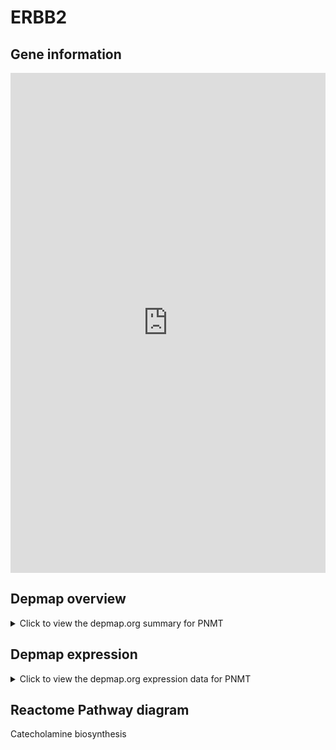 <h1>ERBB2</h1>

<h2>Gene information</h2>
<iframe src="https://depmap.org/portal/gene/PNMT?tab=about" style="border:none;width:100%;height:800px"></iframe>

<h2>Depmap overview</h2>
<details>
  <summary>Click to view the depmap.org summary for PNMT</summary>
  <iframe src="https://depmap.org/portal/gene/PNMT?tab=overview" style="border:none;width:100%;height:800px"></iframe>
</details>

<h2>Depmap expression</h2>
<details>
  <summary>Click to view the depmap.org expression data for PNMT</summary>
  <iframe src="https://depmap.org/portal/gene/PNMT?tab=characterization" style="border:none;width:100%;height:800px"></iframe>
</details>



<h2>Reactome Pathway diagram</h2>
Catecholamine biosynthesis
<div id="diagramHolder"></div>

<script>
    //Creating the Reactome Diagram widget
    //Take into account a proxy needs to be set up in your server side pointing to www.reactome.org
    function onReactomeDiagramReady(){  //This function is automatically called when the widget code is ready to be used
        var diagram = Reactome.Diagram.create({
            "placeHolder" : "diagramHolder",
            "width" : 900,
            "height" : 500
        });

        //Initialising it to the "Hemostasis" pathway
        diagram.loadDiagram("R-HSA-209905");

        //Adding different listeners

        diagram.onDiagramLoaded(function (loaded) {
            console.info("Loaded ", loaded);
            diagram.flagItems("BAD");
	    diagram.flagItems("Q92934");
            if (loaded == "R-HSA-209905") diagram.selectItem("R-HSA-209905");
        });

     }
</script>



